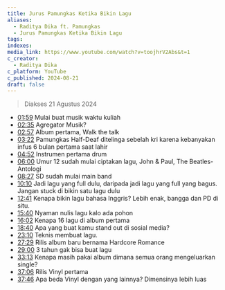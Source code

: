 ```yaml
---
title: Jurus Pamungkas Ketika Bikin Lagu
aliases:
  - Raditya Dika ft. Pamungkas
  - Jurus Pamungkas Ketika Bikin Lagu
tags: 
indexes: 
media_link: https://www.youtube.com/watch?v=toojhrV2Abs&t=1
c_creator:
  - Raditya Dika
c_platform: YouTube
c_published: 2024-08-21
draft: false
---
```

> Diakses 21 Agustus 2024

- [01:59](https://www.youtube.com/watch?t=119&v=toojhrV2Abs) Mulai buat musik waktu kuliah
- [02:35](https://www.youtube.com/watch?t=155&v=toojhrV2Abs) Agregator Musik?
- [02:57](https://www.youtube.com/watch?t=177&v=toojhrV2Abs) Album pertama, Walk the talk
- [03:22](https://www.youtube.com/watch?t=202&v=toojhrV2Abs) Pamungkas Half-Deaf ditelinga sebelah kri karena kebanyakan infus 6 bulan pertama saat lahir
- [04:52](https://www.youtube.com/watch?t=292&v=toojhrV2Abs) Instrumen pertama drum 
- [06:00](https://www.youtube.com/watch?t=360&v=toojhrV2Abs) Umur 12 sudah mulai ciptakan lagu, John & Paul, The Beatles-Antologi
- [08:27](https://www.youtube.com/watch?t=507&v=toojhrV2Abs) SD sudah mulai main band
- [10:10](https://www.youtube.com/watch?t=610&v=toojhrV2Abs) Jadi lagu yang full dulu, daripada jadi lagu yang full yang bagus. Jangan stuck di bikin satu lagu dulu
- [12:41](https://www.youtube.com/watch?t=761&v=toojhrV2Abs) Kenapa bikin lagu bahasa Inggris? Lebih enak, bangga dan PD di situ.
- [15:40](https://www.youtube.com/watch?t=940&v=toojhrV2Abs) Nyaman nulis lagu kalo ada pohon
- [16:02](https://www.youtube.com/watch?t=962&v=toojhrV2Abs) Kenapa 16 lagu di album pertama
- [18:40](https://www.youtube.com/watch?t=1144&v=toojhrV2Abs) Apa yang buat kamu stand out di sosial media?
- [23:10](https://www.youtube.com/watch?t=1390&v=toojhrV2Abs) Teknis membuat lagu.
- [27:29](https://www.youtube.com/watch?t=1649&v=toojhrV2Abs) Rilis album baru bernama Hardcore Romance
- [29:00](https://www.youtube.com/watch?t=1745&v=toojhrV2Abs) 3 tahun gak bisa buat lagu
- [33:13](https://www.youtube.com/watch?t=1993&v=toojhrV2Abs) Kenapa masih pakai album dimana semua orang mengeluarkan single?
- [37:06](https://www.youtube.com/watch?t=2226&v=toojhrV2Abs) Rilis Vinyl pertama
- [37:46](https://www.youtube.com/watch?t=2266&v=toojhrV2Abs) Apa beda Vinyl dengan yang lainnya? Dimensinya lebih luas

